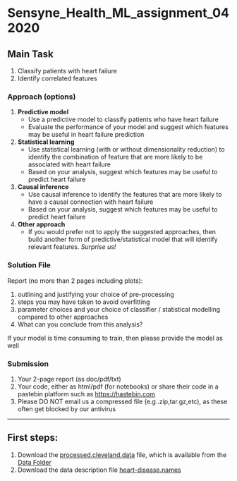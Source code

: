 # Sensyne_Health_ML_assignment_042020

## Main Task
1. Classify patients with heart failure
2. Identify correlated features

### Approach (options)
1. **Predictive model**
    - Use a predictive model to classify patients who have heart failure 
    - Evaluate the performance of your model and suggest which features may be useful in heart failure prediction
2. **Statistical learning** 
    - Use statistical learning (with or without dimensionality reduction) to identify the combination of feature that 
    are more likely to be associated with heart failure
    - Based on your analysis, suggest which features may be useful to predict heart failure
3. **Causal inference**
    - Use causal inference to identify the features that are more likely to have a causal connection with heart failure
    - Based on your analysis, suggest which features may be useful to predict heart failure
4. **Other approach**
    - If you would prefer not to apply the suggested approaches, then build another form of predictive/statistical 
    model that will identify relevant features. *Surprise us!*

### Solution File
Report (no more than 2 pages including plots):
1. outlining and justifying your choice of pre-processing 
2. steps you may have taken to avoid overfitting
3. parameter choices and your choice of classifier / statistical modelling compared to other approaches 
4. What can you conclude from this analysis?

If your model is time consuming to train, then please provide the model as well

### Submission
1. Your 2-page report (as doc/pdf/txt)
2. Your code, either as html/pdf (for notebooks) or share their code in a pastebin platform such as https://hastebin.com
3. Please DO NOT email us a compressed file (e.g..zip,tar.gz,etc), as these often get blocked by our antivirus

---
## First steps:
1. Download the 
[processed.cleveland.data](https://archive.ics.uci.edu/ml/machine-learning-databases/heart-disease/processed.cleveland.data) 
file, which is available from the [Data Folder](https://archive.ics.uci.edu/ml/datasets/Heart+Disease)
2. Download the data description file 
[heart-disease.names](https://archive.ics.uci.edu/ml/machine-learning-databases/heart-disease/heart-disease.names)